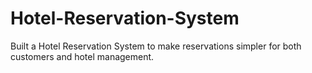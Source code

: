 # Hotel-Reservation-System
Built a Hotel Reservation System to make reservations simpler for both customers and hotel management.
